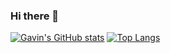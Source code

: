 ### Hi there 👋

<!--
**Gavinok/gavinok** is a ✨ _special_ ✨ repository because its `README.md` (this file) appears on your GitHub profile.

Here are some ideas to get you started:

- 🔭 I’m currently working on ...
- 🌱 I’m currently learning ...
- 👯 I’m looking to collaborate on ...
- 🤔 I’m looking for help with ...
- 💬 Ask me about ...
- 📫 How to reach me: ...
- 😄 Pronouns: ...
- ⚡ Fun fact: ...
-->
[![Gavin's GitHub stats](https://github-readme-stats.vercel.app/api?username=gavinok)](https://github.com/anuraghazra/github-readme-stats)
[![Top Langs](https://github-readme-stats.vercel.app/api/top-langs/?username=gavinok&layout=compact&exclude_repo=dwm,dmenu,st-1,st,dwm-archived,DWMIM,dotfiles)](https://github.com/anuraghazra/github-readme-stats)
